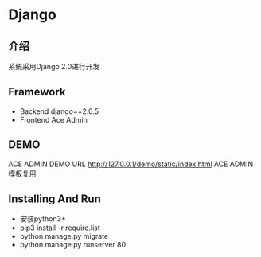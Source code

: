 # Django 

##  介绍

系统采用Django 2.0进行开发

## Framework

 * Backend django==2.0.5
 * Frontend Ace Admin

## DEMO

ACE ADMIN DEMO URL http://127.0.0.1/demo/static/index.html
ACE ADMIN模板复用

## Installing And Run

* 安装python3+
* pip3 install -r require.list
* python manage.py migrate
* python manage.py runserver 80
